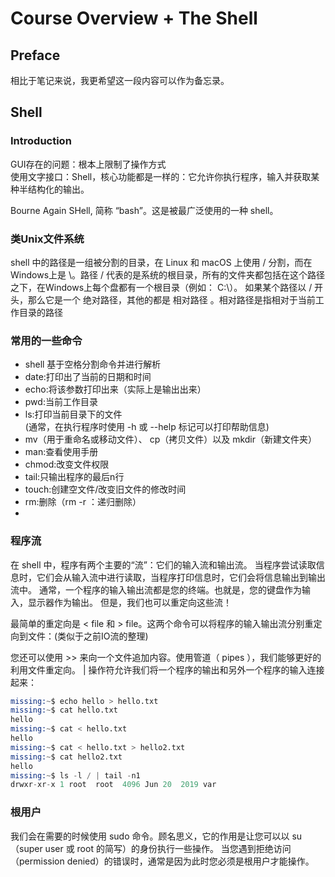 # Course Overview + The Shell

## Preface
相比于笔记来说，我更希望这一段内容可以作为备忘录。

## Shell

### Introduction

GUI存在的问题：根本上限制了操作方式  
使用文字接口：Shell，核心功能都是一样的：它允许你执行程序，输入并获取某种半结构化的输出。  

Bourne Again SHell, 简称 “bash”。这是被最广泛使用的一种 shell。

### 类Unix文件系统
shell 中的路径是一组被分割的目录，在 Linux 和 macOS 上使用 / 分割，而在Windows上是 \。路径 / 代表的是系统的根目录，所有的文件夹都包括在这个路径之下，在Windows上每个盘都有一个根目录（例如： C:\）。 如果某个路径以 / 开头，那么它是一个 绝对路径，其他的都是 相对路径 。相对路径是指相对于当前工作目录的路径  

### 常用的一些命令

* shell 基于空格分割命令并进行解析  
* date:打印出了当前的日期和时间  
* echo:将该参数打印出来（实际上是输出出来）
* pwd:当前工作目录  
* ls:打印当前目录下的文件  
(通常，在执行程序时使用 -h 或 --help 标记可以打印帮助信息)  
* mv（用于重命名或移动文件）、 cp（拷贝文件）以及 mkdir（新建文件夹）
* man:查看使用手册
* chmod:改变文件权限
* tail:只输出程序的最后n行
* touch:创建空文件/改变旧文件的修改时间
* rm:删除（rm -r ：递归删除）
* 

### 程序流

在 shell 中，程序有两个主要的“流”：它们的输入流和输出流。 当程序尝试读取信息时，它们会从输入流中进行读取，当程序打印信息时，它们会将信息输出到输出流中。 通常，一个程序的输入输出流都是您的终端。也就是，您的键盘作为输入，显示器作为输出。 但是，我们也可以重定向这些流！

最简单的重定向是 < file 和 > file。这两个命令可以将程序的输入输出流分别重定向到文件：(类似于之前IO流的整理)

您还可以使用 >> 来向一个文件追加内容。使用管道（ pipes ），我们能够更好的利用文件重定向。 | 操作符允许我们将一个程序的输出和另外一个程序的输入连接起来：

```s
missing:~$ echo hello > hello.txt
missing:~$ cat hello.txt
hello
missing:~$ cat < hello.txt
hello
missing:~$ cat < hello.txt > hello2.txt
missing:~$ cat hello2.txt
hello
missing:~$ ls -l / | tail -n1
drwxr-xr-x 1 root  root  4096 Jun 20  2019 var
```

### 根用户
我们会在需要的时候使用 sudo 命令。顾名思义，它的作用是让您可以以 su（super user 或 root 的简写）的身份执行一些操作。 当您遇到拒绝访问（permission denied）的错误时，通常是因为此时您必须是根用户才能操作。





